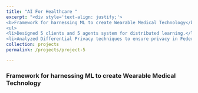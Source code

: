 ```yaml
---
title: "AI For Healthcare "
excerpt: "<div style='text-align: justify;'> 
<b>Framework for harnessing ML to create Wearable Medical Technology</b>
<ul>
<li>Designed 5 clients and 5 agents system for distributed learning.</li> 
<li>Analyzed Differential Privacy techniques to ensure privacy in Federated Learning and explored security issues in Swarm Learning.</li>"
collection: projects
permalink: /projects/project-5

---
```


### Framework for harnessing ML to create Wearable Medical Technology
